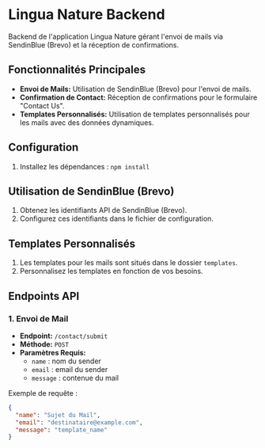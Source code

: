 # Lingua Nature Backend

Backend de l'application Lingua Nature gérant l'envoi de mails via SendinBlue (Brevo) et la réception de confirmations.

## Fonctionnalités Principales

- **Envoi de Mails:** Utilisation de SendinBlue (Brevo) pour l'envoi de mails.
- **Confirmation de Contact:** Réception de confirmations pour le formulaire "Contact Us".
- **Templates Personnalisés:** Utilisation de templates personnalisés pour les mails avec des données dynamiques.

## Configuration

1. Installez les dépendances : `npm install`

## Utilisation de SendinBlue (Brevo)

1. Obtenez les identifiants API de SendinBlue (Brevo).
2. Configurez ces identifiants dans le fichier de configuration.

## Templates Personnalisés

1. Les templates pour les mails sont situés dans le dossier `templates`.
2. Personnalisez les templates en fonction de vos besoins.

## Endpoints API

### 1. Envoi de Mail

- **Endpoint:** `/contact/submit`
- **Méthode:** `POST`
- **Paramètres Requis:**
  - `name` : nom du sender
  - `email` : email du sender
  - `message` : contenue du mail 

Exemple de requête :
```json
{
  "name": "Sujet du Mail",
  "email": "destinataire@example.com",
  "message": "template_name"
}
